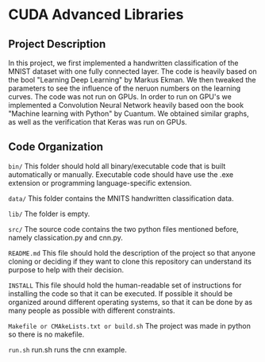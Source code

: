 # CUDA Advanced Libraries
## Project Description

In this project, we first implemented a handwritten classification of the MNIST dataset with one fully connected layer. The code is heavily based on the bool "Learning Deep Learning" by Markus Ekman. We then tweaked the parameters to see the influence of the neruon numbers on the learning curves. The code was not run on GPUs. In order to run on GPU's we implemented a Convolution Neural Network heavily based oon the book "Machine learning with Python" by Cuantum.
We obtained similar graphs, as well as the verification that Keras was run on GPUs.

## Code Organization

```bin/```
This folder should hold all binary/executable code that is built automatically or manually. Executable code should have use the .exe extension or programming language-specific extension.

```data/```
This folder contains the MNITS handwritten classification data.

```lib/```
The folder is empty.

```src/```
The source code contains the two python files mentioned before, namely classication.py and cnn.py.

```README.md```
This file should hold the description of the project so that anyone cloning or deciding if they want to clone this repository can understand its purpose to help with their decision.

```INSTALL```
This file should hold the human-readable set of instructions for installing the code so that it can be executed. If possible it should be organized around different operating systems, so that it can be done by as many people as possible with different constraints.

```Makefile or CMAkeLists.txt or build.sh```
The project was made in python so there is no makefile.

```run.sh```
run.sh runs the cnn example.
